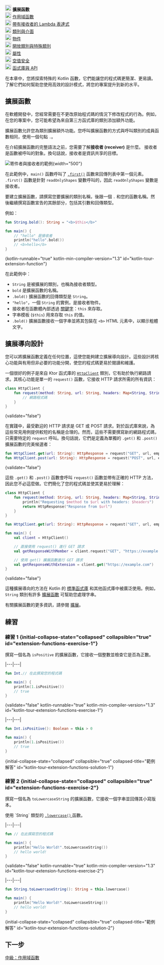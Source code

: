 [//]: # (title: 中級：擴展函數)

<no-index/>

<tldr>
    <p><img src="icon-1.svg" width="20" alt="第一步" /> <strong>擴展函數</strong><br />
        <img src="icon-2-todo.svg" width="20" alt="第二步" /> <a href="kotlin-tour-intermediate-scope-functions.md">作用域函數</a><br />
        <img src="icon-3-todo.svg" width="20" alt="第三步" /> <a href="kotlin-tour-intermediate-lambdas-receiver.md">帶有接收者的 Lambda 表達式</a><br />
        <img src="icon-4-todo.svg" width="20" alt="第四步" /> <a href="kotlin-tour-intermediate-classes-interfaces.md">類別與介面</a><br />
        <img src="icon-5-todo.svg" width="20" alt="第五步" /> <a href="kotlin-tour-intermediate-objects.md">物件</a><br />
        <img src="icon-6-todo.svg" width="20" alt="第六步" /> <a href="kotlin-tour-intermediate-open-special-classes.md">開放類別與特殊類別</a><br />
        <img src="icon-7-todo.svg" width="20" alt="第七步" /> <a href="kotlin-tour-intermediate-properties.md">屬性</a><br />
        <img src="icon-8-todo.svg" width="20" alt="第八步" /> <a href="kotlin-tour-intermediate-null-safety.md">空值安全</a><br />
        <img src="icon-9-todo.svg" width="20" alt="第九步" /> <a href="kotlin-tour-intermediate-libraries-and-apis.md">函式庫與 API</a></p>
</tldr>

在本章中，您將探索特殊的 Kotlin 函數，它們能讓您的程式碼更簡潔、更易讀。了解它們如何幫助您使用高效的設計模式，將您的專案提升到新的水平。

## 擴展函數

在軟體開發中，您經常需要在不更改原始程式碼的情況下修改程式的行為。例如，在您的專案中，您可能希望為來自第三方函式庫的類別添加額外功能。

擴展函數允許您為類別擴展額外功能。您呼叫擴展函數的方式與呼叫類別的成員函數相同，使用一個句點 `.`。

在介紹擴展函數的完整語法之前，您需要了解**接收者 (receiver)** 是什麼。
接收者是函數被呼叫的對象。換句話說，接收者是資訊共享的目標。

![寄件者與接收者的範例](receiver-highlight.png){width="500"}

在此範例中，`main()` 函數呼叫了 [`.first()`](https://kotlinlang.org/api/core/kotlin-stdlib/kotlin.collections/first.html) 函數來回傳列表中第一個元素。
`.first()` 函數是針對 `readOnlyShapes` 變數呼叫的，因此 `readOnlyShapes` 變數是接收者。

要建立擴展函數，請撰寫您要擴展的類別名稱，後跟一個 `.` 和您的函數名稱。然後繼續撰寫函數宣告的其餘部分，包括其引數和回傳類型。

例如：

```kotlin
fun String.bold(): String = "<b>$this</b>"

fun main() {
    // "hello" 是接收者
    println("hello".bold())
    // <b>hello</b>
}
```
{kotlin-runnable="true" kotlin-min-compiler-version="1.3" id="kotlin-tour-extension-function"}

在此範例中：

*   `String` 是被擴展的類別，也稱為接收者類型。
*   `bold` 是擴展函數的名稱。
*   `.bold()` 擴展函數的回傳類型是 `String`。
*   `"hello"`，一個 `String` 的實例，是接收者物件。
*   接收者在函數體內部透過 [關鍵字](keyword-reference.md)：`this` 來存取。
*   字串模板 (`$this`) 用來存取 `this` 的值。
*   `.bold()` 擴展函數接收一個字串並將其包裝在 `<b>` HTML 元素中，以顯示粗體文字。

## 擴展導向設計

您可以將擴展函數定義在任何位置，這使您能夠建立擴展導向設計。這些設計將核心功能與有用但非必要的功能分開，使您的程式碼更易於閱讀和維護。

一個很好的例子是來自 Ktor 函式庫的 [`HttpClient`](https://api.ktor.io/ktor-client/ktor-client-core/io.ktor.client/-http-client/index.html) 類別，它有助於執行網路請求。其核心功能是單一的 `request()` 函數，它接收 HTTP 請求所需的所有資訊：

```kotlin
class HttpClient {
    fun request(method: String, url: String, headers: Map<String, String>): HttpResponse {
        // 網路程式碼
    }
}
```
{validate="false"}

在實踐中，最受歡迎的 HTTP 請求是 GET 或 POST 請求。對於函式庫來說，為這些常見用例提供較短的名稱是合理的。然而，這些不需要撰寫新的網路程式碼，只需要特定的 `request` 呼叫。換句話說，它們是定義為單獨的 `.get()` 和 `.post()` 擴展函數的完美候選者：

```kotlin
fun HttpClient.get(url: String): HttpResponse = request("GET", url, emptyMap())
fun HttpClient.post(url: String): HttpResponse = request("POST", url, emptyMap())
```
{validate="false"}

這些 `.get()` 和 `.post()` 函數會呼叫 `request()` 函數並帶有正確的 HTTP 方法，因此您不必這麼做。它們簡化了您的程式碼並使其更易於理解：

```kotlin
class HttpClient {
    fun request(method: String, url: String, headers: Map<String, String>): HttpResponse {
        println("Requesting $method to $url with headers: $headers")
        return HttpResponse("Response from $url")
    }
}

fun HttpClient.get(url: String): HttpResponse = request("GET", url, emptyMap())

fun main() {
    val client = HttpClient()

    // 直接使用 request() 進行 GET 請求
    val getResponseWithMember = client.request("GET", "https://example.com", emptyMap())

    // 使用 get() 擴展函數進行 GET 請求
    val getResponseWithExtension = client.get("https://example.com")
}
```
{validate="false"}

這種擴展導向的方法在 Kotlin 的 [標準函式庫](https://kotlinlang.org/api/latest/jvm/stdlib/) 和其他函式庫中被廣泛使用。例如，`String` 類別有許多 [擴展函數](https://kotlinlang.org/api/latest/jvm/stdlib/kotlin/-string/#extension-functions) 可幫助您處理字串。

有關擴展函數的更多資訊，請參閱 [擴展](extensions.md)。

## 練習

### 練習 1 {initial-collapse-state="collapsed" collapsible="true" id="extension-functions-exercise-1"}

撰寫一個名為 `isPositive` 的擴展函數，它接收一個整數並檢查它是否為正數。

|---|---|
```kotlin
fun Int.// 在此撰寫您的程式碼

fun main() {
    println(1.isPositive())
    // true
}
```
{validate="false" kotlin-runnable="true" kotlin-min-compiler-version="1.3" id="kotlin-tour-extension-functions-exercise-1"}

|---|---|
```kotlin
fun Int.isPositive(): Boolean = this > 0

fun main() {
    println(1.isPositive())
    // true
}
```
{initial-collapse-state="collapsed" collapsible="true" collapsed-title="範例解答" id="kotlin-tour-extension-functions-solution-1"}

### 練習 2 {initial-collapse-state="collapsed" collapsible="true" id="extension-functions-exercise-2"}

撰寫一個名為 `toLowercaseString` 的擴展函數，它接收一個字串並回傳其小寫版本。

<deflist collapsible="true">
    <def title="提示">
        使用 `String` 類型的 <a href="https://kotlinlang.org/api/latest/jvm/stdlib/kotlin.text/lowercase.html"> <code>.lowercase()</code> </a> 函數。
    </def>
</deflist>

|---|---|
```kotlin
fun // 在此撰寫您的程式碼

fun main() {
    println("Hello World!".toLowercaseString())
    // hello world!
}
```
{validate="false" kotlin-runnable="true" kotlin-min-compiler-version="1.3" id="kotlin-tour-extension-functions-exercise-2"}

|---|---|
```kotlin
fun String.toLowercaseString(): String = this.lowercase()

fun main() {
    println("Hello World!".toLowercaseString())
    // hello world!
}
```
{initial-collapse-state="collapsed" collapsible="true" collapsed-title="範例解答" id="kotlin-tour-extension-functions-solution-2"}

## 下一步

[中級：作用域函數](kotlin-tour-intermediate-scope-functions.md)